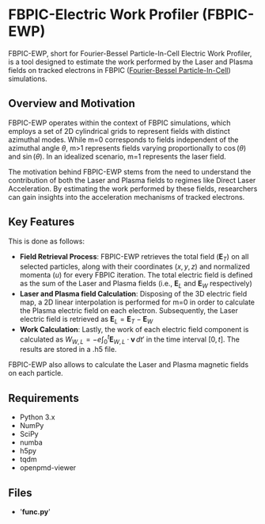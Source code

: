 # FBPIC-Electric Work Profiler (FBPIC-EWP)
FBPIC-EWP, short for Fourier-Bessel Particle-In-Cell Electric Work Profiler, is a tool designed to estimate the work performed by the Laser and Plasma fields on tracked electrons in FBPIC ([Fourier-Bessel Particle-In-Cell](https://github.com/fbpic/fbpic)) simulations.

## Overview and Motivation
FBPIC-EWP operates within the context of FBPIC simulations, which employs a set of 2D cylindrical grids to represent fields with distinct azimuthal modes. While m=0 corresponds to fields independent of the azimuthal angle $\theta$, m>1 represents fields varying proportionally to $\cos(\theta)$ and $\sin(\theta)$. In an idealized scenario, m=1 represents the laser field.

The motivation behind FBPIC-EWP stems from the need to understand the contribution of both the Laser and Plasma fields to regimes like Direct Laser Acceleration. By estimating the work performed by these fields, researchers can gain insights into the acceleration mechanisms of tracked electrons.

## Key Features
This is done as follows:
* __Field Retrieval Process__: FBPIC-EWP retrieves the total field ($\mathbf{E}_T$) on all selected particles, along with their coordinates $(x, y, z)$ and normalized momenta ($u$) for every FBPIC iteration. The total electric field is defined as the sum of the Laser and Plasma fields (i.e., $\mathbf{E}_L$ and $\mathbf{E}_W$ respectively)
* __Laser and Plasma field Calculation__: Disposing of the 3D electric field map, a 2D linear interpolation is performed for m=0 in order to calculate the Plasma electric field on each electron. Subsequently, the Laser electric field is retrieved as $\mathbf{E}_L = \mathbf{E}_T - \mathbf{E}_W$
* __Work Calculation__: Lastly, the work of each electric field component is calculated as $W_{W,L} = -e \int_{0}^{t} \mathbf{E}_{W,L} \cdot \mathbf{v}\,dt'$ in the time interval $[0, t]$. The results are stored in a .h5 file.

FBPIC-EWP also allows to calculate the Laser and Plasma magnetic fields on each particle.

## Requirements
* Python 3.x
* NumPy
* SciPy
* numba
* h5py
* tqdm
* openpmd-viewer

## Files
* '__func.py__'
